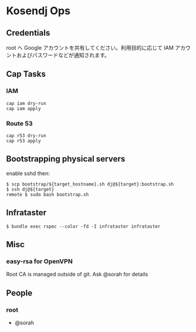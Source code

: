 # Kosendj Ops

## Credentials

root へ Google アカウントを共有してください。利用目的に応じて IAM アカウントおよびパスワードなどが通知されます。

## Cap Tasks

### IAM

```
cap iam dry-run
cap iam apply
```

### Route 53

```
cap r53 dry-run
cap r53 apply
```

## Bootstrapping physical servers

enable sshd then:

```
$ scp bootstrap/${target_hostname}.sh dj@${target}:bootstrap.sh
$ ssh dj@${target}
remote $ sudo bash bootstrap.sh

```

## Infrataster

```
$ bundle exec rspec --color -fd -I infrataster infrataster
```

## Misc

### easy-rsa for OpenVPN

Root CA is managed outside of git. Ask @sorah for details

## People

### root

- @sorah

